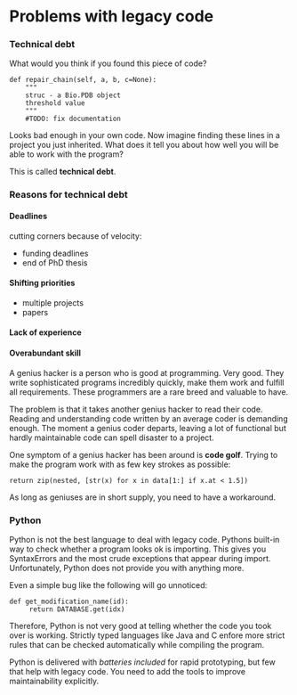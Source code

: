 # Problems with legacy code

### Technical debt

What would you think if you found this piece of code?

    def repair_chain(self, a, b, c=None):
        """
        struc - a Bio.PDB object
        threshold value
        """
        #TODO: fix documentation


Looks bad enough in your own code. Now imagine finding these lines in a project you just inherited. What does it tell you about how well you will be able to work with the program?

This is called **technical debt**.


### Reasons for technical debt

#### Deadlines
cutting corners because of velocity:
* funding deadlines
* end of PhD thesis

#### Shifting priorities
* multiple projects
* papers

#### Lack of experience

#### Overabundant skill
A genius hacker is a person who is good at programming. Very good. They write sophisticated programs incredibly quickly, make them work and fulfill all requirements. These programmers are a rare breed and valuable to have.

The problem is that it takes another genius hacker to read their code. Reading and understanding code written by an average coder is demanding enough. The moment a genius coder departs, leaving a lot of functional but hardly maintainable code can spell disaster to a project.

One symptom of a genius hacker has been around is **code golf**. Trying to make the program work with as few key strokes as possible:


    return zip(nested, [str(x) for x in data[1:] if x.at < 1.5])

As long as geniuses are in short supply, you need to have a workaround.

### Python
Python is not the best language to deal with legacy code.
Pythons built-in way to check whether a program looks ok is importing. This gives you SyntaxErrors and the most crude exceptions that appear during import. Unfortunately, Python does not provide you with anything more.

Even a simple bug like the following will go unnoticed:

    def get_modification_name(id):
         return DATABASE.get(idx)


Therefore, Python is not very good at telling whether the code you took over is working. Strictly typed languages like Java and C enfore more strict rules that can be checked automatically while compiling the program.

Python is delivered with *batteries included* for rapid prototyping, but few that help with legacy code. You need to add the tools to improve maintainability explicitly.

